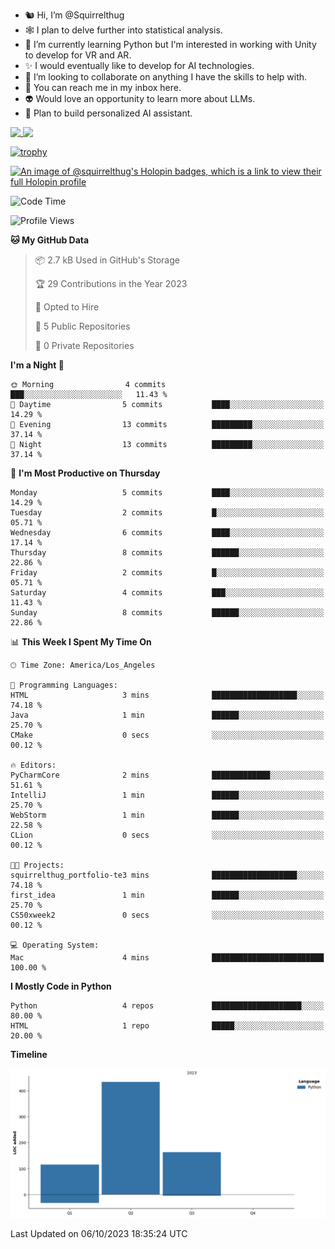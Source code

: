 - 🐿️ Hi, I’m @Squirrelthug
- 🕸️ I plan to delve further into statistical analysis.
- 🐍 I’m currently learning Python but I'm interested in working with Unity to develop for VR and AR.
- ✨ I would eventually like to develop for AI technologies.
- 🎃 I’m looking to collaborate on anything I have the skills to help with.
- 🔮 You can reach me in my inbox here.
- 👽 Would love an opportunity to learn more about LLMs.
- 🤖 Plan to build personalized AI assistant.
<p></p>



<a href="https://github.com/anuraghazra/github-readme-stats">
  <img align="top" src="https://github-readme-stats.vercel.app/api?username=squirrelthug&show_icons=true&theme=darcula" />
</a>
<a href="https://git.io/streak-stats">
  <img align="top" src="https://streak-stats.demolab.com/?user=squirrelthug&theme=dark" />
</a>

[![trophy](https://github-profile-trophy.vercel.app/?username=squirrelthug&theme=darkhub)](https://github.com/ryo-ma/github-profile-trophy)

[![An image of @squirrelthug's Holopin badges, which is a link to view their full Holopin profile](https://holopin.me/squirrelthug)](https://holopin.io/@squirrelthug)


<!--START_SECTION:waka-->
![Code Time](http://img.shields.io/badge/Code%20Time-4%20mins-blue)

![Profile Views](http://img.shields.io/badge/Profile%20Views-87-blue)

**🐱 My GitHub Data** 

> 📦 2.7 kB Used in GitHub's Storage 
 > 
> 🏆 29 Contributions in the Year 2023
 > 
> 💼 Opted to Hire
 > 
> 📜 5 Public Repositories 
 > 
> 🔑 0 Private Repositories 
 > 
**I'm a Night 🦉** 

```text
🌞 Morning                4 commits           ███░░░░░░░░░░░░░░░░░░░░░░   11.43 % 
🌆 Daytime                5 commits           ████░░░░░░░░░░░░░░░░░░░░░   14.29 % 
🌃 Evening                13 commits          █████████░░░░░░░░░░░░░░░░   37.14 % 
🌙 Night                  13 commits          █████████░░░░░░░░░░░░░░░░   37.14 % 
```
📅 **I'm Most Productive on Thursday** 

```text
Monday                   5 commits           ████░░░░░░░░░░░░░░░░░░░░░   14.29 % 
Tuesday                  2 commits           █░░░░░░░░░░░░░░░░░░░░░░░░   05.71 % 
Wednesday                6 commits           ████░░░░░░░░░░░░░░░░░░░░░   17.14 % 
Thursday                 8 commits           ██████░░░░░░░░░░░░░░░░░░░   22.86 % 
Friday                   2 commits           █░░░░░░░░░░░░░░░░░░░░░░░░   05.71 % 
Saturday                 4 commits           ███░░░░░░░░░░░░░░░░░░░░░░   11.43 % 
Sunday                   8 commits           ██████░░░░░░░░░░░░░░░░░░░   22.86 % 
```


📊 **This Week I Spent My Time On** 

```text
🕑︎ Time Zone: America/Los_Angeles

💬 Programming Languages: 
HTML                     3 mins              ███████████████████░░░░░░   74.18 % 
Java                     1 min               ██████░░░░░░░░░░░░░░░░░░░   25.70 % 
CMake                    0 secs              ░░░░░░░░░░░░░░░░░░░░░░░░░   00.12 % 

🔥 Editors: 
PyCharmCore              2 mins              █████████████░░░░░░░░░░░░   51.61 % 
IntelliJ                 1 min               ██████░░░░░░░░░░░░░░░░░░░   25.70 % 
WebStorm                 1 min               ██████░░░░░░░░░░░░░░░░░░░   22.58 % 
CLion                    0 secs              ░░░░░░░░░░░░░░░░░░░░░░░░░   00.12 % 

🐱‍💻 Projects: 
squirrelthug_portfolio-te3 mins              ███████████████████░░░░░░   74.18 % 
first_idea               1 min               ██████░░░░░░░░░░░░░░░░░░░   25.70 % 
CS50xweek2               0 secs              ░░░░░░░░░░░░░░░░░░░░░░░░░   00.12 % 

💻 Operating System: 
Mac                      4 mins              █████████████████████████   100.00 % 
```

**I Mostly Code in Python** 

```text
Python                   4 repos             ████████████████████░░░░░   80.00 % 
HTML                     1 repo              █████░░░░░░░░░░░░░░░░░░░░   20.00 % 
```



**Timeline**

![Lines of Code chart](https://raw.githubusercontent.com/Squirrelthug/Squirrelthug/main/assets/bar_graph.png)


 Last Updated on 06/10/2023 18:35:24 UTC
<!--END_SECTION:waka-->

